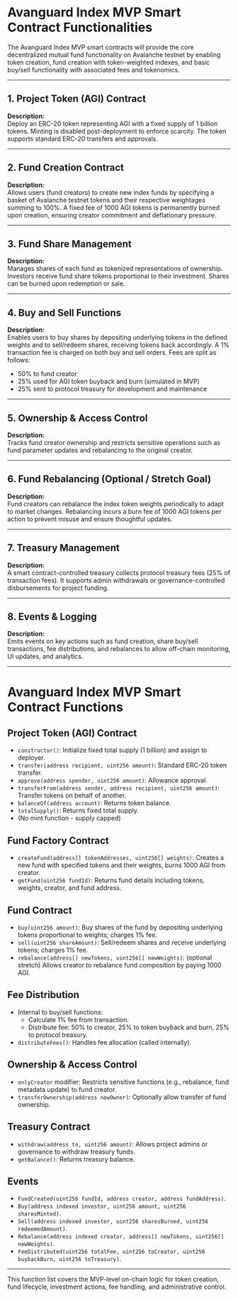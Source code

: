# Avanguard Index MVP Smart Contract Functionalities

The Avanguard Index MVP smart contracts will provide the core decentralized mutual fund functionality on Avalanche testnet by enabling token creation, fund creation with token-weighted indexes, and basic buy/sell functionality with associated fees and tokenomics.

---

## 1. Project Token (AGI) Contract
**Description:**  
Deploy an ERC-20 token representing AGI with a fixed supply of 1 billion tokens. Minting is disabled post-deployment to enforce scarcity. The token supports standard ERC-20 transfers and approvals.

---

## 2. Fund Creation Contract
**Description:**  
Allows users (fund creators) to create new index funds by specifying a basket of Avalanche testnet tokens and their respective weightages summing to 100%. A fixed fee of 1000 AGI tokens is permanently burned upon creation, ensuring creator commitment and deflationary pressure.

---

## 3. Fund Share Management
**Description:**  
Manages shares of each fund as tokenized representations of ownership. Investors receive fund share tokens proportional to their investment. Shares can be burned upon redemption or sale.

---

## 4. Buy and Sell Functions
**Description:**  
Enables users to buy shares by depositing underlying tokens in the defined weights and to sell/redeem shares, receiving tokens back accordingly. A 1% transaction fee is charged on both buy and sell orders. Fees are split as follows:  
- 50% to fund creator  
- 25% used for AGI token buyback and burn (simulated in MVP)  
- 25% sent to protocol treasury for development and maintenance

---

## 5. Ownership & Access Control
**Description:**  
Tracks fund creator ownership and restricts sensitive operations such as fund parameter updates and rebalancing to the original creator.

---

## 6. Fund Rebalancing (Optional / Stretch Goal)
**Description:**  
Fund creators can rebalance the index token weights periodically to adapt to market changes. Rebalancing incurs a burn fee of 1000 AGI tokens per action to prevent misuse and ensure thoughtful updates.

---

## 7. Treasury Management
**Description:**  
A smart contract-controlled treasury collects protocol treasury fees (25% of transaction fees). It supports admin withdrawals or governance-controlled disbursements for project funding.

---

## 8. Events & Logging
**Description:**  
Emits events on key actions such as fund creation, share buy/sell transactions, fee distributions, and rebalances to allow off-chain monitoring, UI updates, and analytics.

---

# Avanguard Index MVP Smart Contract Functions

## Project Token (AGI) Contract
- `constructor()`: Initialize fixed total supply (1 billion) and assign to deployer.
- `transfer(address recipient, uint256 amount)`: Standard ERC-20 token transfer.
- `approve(address spender, uint256 amount)`: Allowance approval.
- `transferFrom(address sender, address recipient, uint256 amount)`: Transfer tokens on behalf of another.
- `balanceOf(address account)`: Returns token balance.
- `totalSupply()`: Returns fixed total supply.
- (No mint function - supply capped)

## Fund Factory Contract
- `createFund(address[] tokenAddresses, uint256[] weights)`: Creates a new fund with specified tokens and their weights, burns 1000 AGI from creator.
- `getFund(uint256 fundId)`: Returns fund details including tokens, weights, creator, and fund address.

## Fund Contract
- `buy(uint256 amount)`: Buy shares of the fund by depositing underlying tokens proportional to weights; charges 1% fee.
- `sell(uint256 shareAmount)`: Sell/redeem shares and receive underlying tokens; charges 1% fee.
- `rebalance(address[] newTokens, uint256[] newWeights)`: (optional stretch) Allows creator to rebalance fund composition by paying 1000 AGI.

## Fee Distribution
- Internal to buy/sell functions:
  - Calculate 1% fee from transaction.
  - Distribute fee: 50% to creator, 25% to token buyback and burn, 25% to protocol treasury.
- `distributeFees()`: Handles fee allocation (called internally).

## Ownership & Access Control
- `onlyCreator` modifier: Restricts sensitive functions (e.g., rebalance, fund metadata update) to fund creator.
- `transferOwnership(address newOwner)`: Optionally allow transfer of fund ownership.

## Treasury Contract
- `withdraw(address to, uint256 amount)`: Allows project admins or governance to withdraw treasury funds.
- `getBalance()`: Returns treasury balance.

## Events
- `FundCreated(uint256 fundId, address creator, address fundAddress)`.
- `Buy(address indexed investor, uint256 amount, uint256 sharesMinted)`.
- `Sell(address indexed investor, uint256 sharesBurned, uint256 redeemedAmount)`.
- `Rebalance(address indexed creator, address[] newTokens, uint256[] newWeights)`.
- `FeeDistributed(uint256 totalFee, uint256 toCreator, uint256 buybackBurn, uint256 toTreasury)`.

---

This function list covers the MVP-level on-chain logic for token creation, fund lifecycle, investment actions, fee handling, and administrative control.
